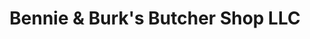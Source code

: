 ---
title: "Bennie & Burk's Butcher Shop LLC"
url: /henrico/bennie-and-burks-butcher-shop-llc/
shop: butcher
---